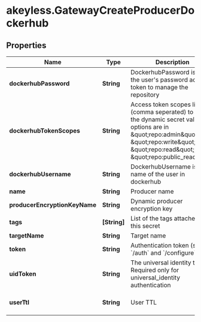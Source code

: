 # akeyless.GatewayCreateProducerDockerhub

## Properties

Name | Type | Description | Notes
------------ | ------------- | ------------- | -------------
**dockerhubPassword** | **String** | DockerhubPassword is either the user&#39;s password access token to manage the repository | [optional] 
**dockerhubTokenScopes** | **String** | Access token scopes list (comma seperated) to give the dynamic secret valid options are in \&quot;repo:admin\&quot;, \&quot;repo:write\&quot;, \&quot;repo:read\&quot;, \&quot;repo:public_read\&quot; | [optional] 
**dockerhubUsername** | **String** | DockerhubUsername is the name of the user in dockerhub | [optional] 
**name** | **String** | Producer name | 
**producerEncryptionKeyName** | **String** | Dynamic producer encryption key | [optional] 
**tags** | **[String]** | List of the tags attached to this secret | [optional] 
**targetName** | **String** | Target name | [optional] 
**token** | **String** | Authentication token (see &#x60;/auth&#x60; and &#x60;/configure&#x60;) | [optional] 
**uidToken** | **String** | The universal identity token, Required only for universal_identity authentication | [optional] 
**userTtl** | **String** | User TTL | [optional] [default to &#39;60m&#39;]


